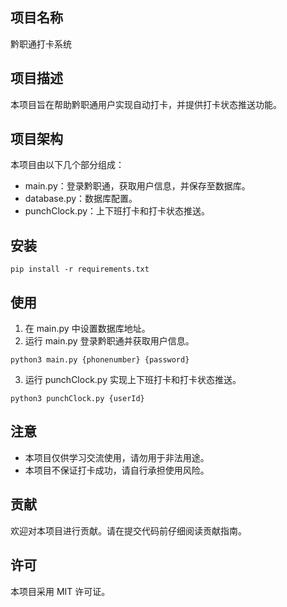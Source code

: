 ## 项目名称

黔职通打卡系统

## 项目描述

本项目旨在帮助黔职通用户实现自动打卡，并提供打卡状态推送功能。

## 项目架构

本项目由以下几个部分组成：

- main.py：登录黔职通，获取用户信息，并保存至数据库。
- database.py：数据库配置。
- punchClock.py：上下班打卡和打卡状态推送。

## 安装

```
pip install -r requirements.txt
```

## 使用

1. 在 main.py 中设置数据库地址。
2. 运行 main.py 登录黔职通并获取用户信息。
```
python3 main.py {phonenumber} {password}
```
3. 运行 punchClock.py 实现上下班打卡和打卡状态推送。
```
python3 punchClock.py {userId}
```

## 注意

- 本项目仅供学习交流使用，请勿用于非法用途。
- 本项目不保证打卡成功，请自行承担使用风险。

## 贡献

欢迎对本项目进行贡献。请在提交代码前仔细阅读贡献指南。

## 许可

本项目采用 MIT 许可证。